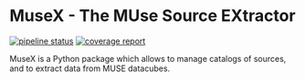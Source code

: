 # MuseX - The MUse Source EXtractor

[![pipeline
status](https://git-cral.univ-lyon1.fr/MUSE/musex/badges/master/pipeline.svg)](https://git-cral.univ-lyon1.fr/MUSE/musex/commits/master) [![coverage report](https://git-cral.univ-lyon1.fr/MUSE/musex/badges/master/coverage.svg)](https://git-cral.univ-lyon1.fr/MUSE/musex/commits/master)

MuseX is a Python package which allows to manage catalogs of sources, and to
extract data from MUSE datacubes.
